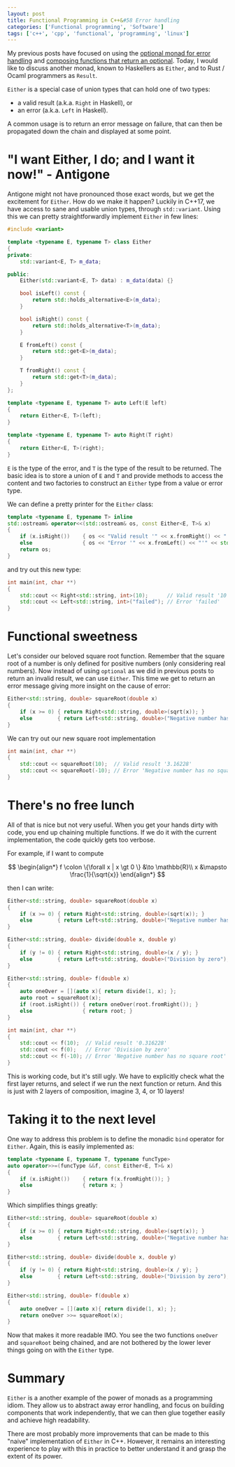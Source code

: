 ```yaml
---
layout: post
title: Functional Programming in C++&#58 Error handling
categories: ['Functional programming', 'Software']
tags: ['c++', 'cpp', 'functional', 'programming', 'linux']
---
```


<script type="text/javascript" async
  src="https://cdn.mathjax.org/mathjax/latest/MathJax.js?config=TeX-MML-AM_CHTML">
</script>

My previous posts have focused on using the [optional monad for error handling](/functional%20programming/software/2018/01/22/functional-cpp-adventures-optional/) and [composing functions that return an optional](/functional%20programming/software/2018/02/03/functional-cpp-adventures-function-composition-on-steroids/).
Today, I would like to discuss another monad, known to Haskellers as `Either`, and to Rust / Ocaml programmers as `Result`.

`Either` is a special case of union types that can hold one of two types:

- a valid result (a.k.a. `Right` in Haskell), or
- an error (a.k.a. `Left` in Haskell).

A common usage is to return an error message on failure, that can then be propagated down the chain and displayed at some point.

# "I want Either, I do; and I want it now!" - Antigone

Antigone might not have pronounced those exact words, but we get the excitement for `Either`.
How do we make it happen?
Luckily in C++17, we have access to sane and usable union types, through `std::variant`.
Using this we can pretty straightforwardly implement `Either` in few lines:

```cpp
#include <variant>

template <typename E, typename T> class Either
{
private:
    std::variant<E, T> m_data;

public:
    Either(std::variant<E, T> data) : m_data(data) {}

    bool isLeft() const {
        return std::holds_alternative<E>(m_data);
    }

    bool isRight() const {
        return std::holds_alternative<T>(m_data);
    }

    E fromLeft() const {
        return std::get<E>(m_data);
    }

    T fromRight() const {
        return std::get<T>(m_data);
    }
};

template <typename E, typename T> auto Left(E left)
{
    return Either<E, T>(left);
}

template <typename E, typename T> auto Right(T right)
{
    return Either<E, T>(right);
}
```

`E` is the type of the error, and `T` is the type of the result to be returned.
The basic idea is to store a union of `E` and `T` and provide methods to access the content and two factories to construct an `Either` type from a value or error type.

We can define a pretty printer for the `Either` class:

```cpp
template <typename E, typename T> inline
std::ostream& operator<<(std::ostream& os, const Either<E, T>& x)
{
    if (x.isRight())    { os << "Valid result '" << x.fromRight() << "'" << std::endl; }
    else                { os << "Error '" << x.fromLeft() << "'" << std::endl; }
    return os;
}
```

and try out this new type:

```cpp
int main(int, char **)
{
    std::cout << Right<std::string, int>(10);      // Valid result '10'
    std::cout << Left<std::string, int>("failed"); // Error 'failed'
}
```

# Functional sweetness

Let's consider our beloved square root function.
Remember that the square root of a number is only defined for positive numbers (only considering real numbers).
Now instead of using `optional` as we did in previous posts to return an invalid result, we can use `Either`.
This time we get to return an error message giving more insight on the cause of error:

```cpp
Either<std::string, double> squareRoot(double x)
{
    if (x >= 0) { return Right<std::string, double>(sqrt(x)); }
    else        { return Left<std::string, double>("Negative number has no square root"); }
}
```

We can try out our new square root implementation

```cpp
int main(int, char **)
{
    std::cout << squareRoot(10);  // Valid result '3.16228'
    std::cout << squareRoot(-10); // Error 'Negative number has no square root'
}
```

# There's no free lunch

All of that is nice but not very useful.
When you get your hands dirty with code, you end up chaining multiple functions.
If we do it with the current implementation, the code quickly gets too verbose.

For example, if I want to compute

$$
\begin{align*}
  f \colon \{\forall x | x \gt 0 \} &\to \mathbb{R}\\
  x &\mapsto \frac{1}{\sqrt{x}}
\end{align*}
$$

then I can write:

```cpp
Either<std::string, double> squareRoot(double x)
{
    if (x >= 0) { return Right<std::string, double>(sqrt(x)); }
    else        { return Left<std::string, double>("Negative number has no square root"); }
}

Either<std::string, double> divide(double x, double y)
{
    if (y != 0) { return Right<std::string, double>(x / y); }
    else        { return Left<std::string, double>("Division by zero"); }
}

Either<std::string, double> f(double x)
{
    auto oneOver = [](auto x){ return divide(1, x); };
    auto root = squareRoot(x);
    if (root.isRight()) { return oneOver(root.fromRight()); }
    else                { return root; }
}

int main(int, char **)
{
    std::cout << f(10);  // Valid result '0.316228'
    std::cout << f(0);   // Error 'Division by zero'
    std::cout << f(-10); // Error 'Negative number has no square root'
}
```

This is working code, but it's still ugly.
We have to explicitly check what the first layer returns, and select if we run the next function or return.
And this is just with 2 layers of composition, imagine 3, 4, or 10 layers!

# Taking it to the next level

One way to address this problem is to define the monadic `bind` operator for `Either`.
Again, this is easily implemented as:

```cpp
template <typename E, typename T, typename funcType>
auto operator>>=(funcType &&f, const Either<E, T>& x)
{
    if (x.isRight())    { return f(x.fromRight()); }
    else                { return x; }
}
```

Which simplifies things greatly:

```cpp
Either<std::string, double> squareRoot(double x)
{
    if (x >= 0) { return Right<std::string, double>(sqrt(x)); }
    else        { return Left<std::string, double>("Negative number has no square root"); }
}

Either<std::string, double> divide(double x, double y)
{
    if (y != 0) { return Right<std::string, double>(x / y); }
    else        { return Left<std::string, double>("Division by zero"); }
}

Either<std::string, double> f(double x)
{
    auto oneOver = [](auto x){ return divide(1, x); };
    return oneOver >>= squareRoot(x);
}
```

Now that makes it more readable IMO.
You see the two functions `oneOver` and `squareRoot` being chained, and are not bothered by the lower lever things going on with the `Either` type.

# Summary

`Either` is a another example of the power of monads as a programming idiom.
They allow us to abstract away error handling, and focus on building components that work independently, that we can then glue together easily and achieve high readability.

There are most probably more improvements that can be made to this "naive" implementation of `Either` in C++.
However, it remains an interesting experience to play with this in practice to better understand it and grasp the extent of its power.
